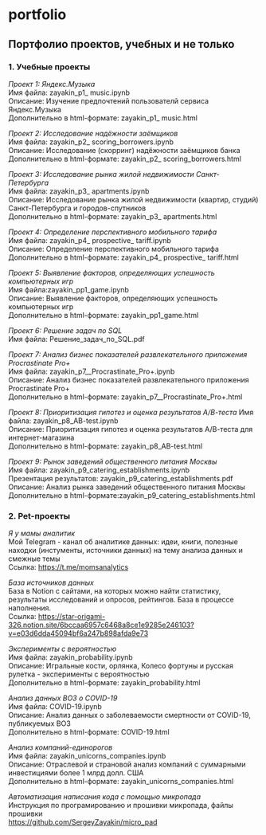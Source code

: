 # portfolio
## Портфолио проектов, учебных и не только

### 1. Учебные проекты  
   
*Проект 1: Яндекс.Музыка*   
Имя файла: zayakin_p1_ music.ipynb   
Описание: Изучение предпочтений пользователй сервиса Яндекс.Музыка   
Дополнительно в html-формате: zayakin_p1_ music.html  

*Проект 2: Исследование надёжности заёмщиков*     
Имя файла: zayakin_p2_ scoring_borrowers.ipynb   
Описание: Исследование (скорринг) надёжности заёмщиков банка    
Дополнительно в html-формате: zayakin_p2_ scoring_borrowers.html
   
*Проект 3: Исследование рынка жилой недвижимости Санкт-Петербурга*     
Имя файла: zayakin_p3_ apartments.ipynb   
Описание: Исследование рынка жилой недвижимости (квартир, студий) Санкт-Петербурга и городов-спутников    
Дополнительно в html-формате: zayakin_p3_ apartments.html   
    
*Проект 4: Определение перспективного мобильного тарифа*     
Имя файла: zayakin_p4_ prospective_ tariff.ipynb   
Описание: Определение перспективного мобильного тарифа    
Дополнительно в html-формате: zayakin_p4_ prospective_ tariff.html   
   
*Проект 5: Выявление факторов, определяющих успешность компьютерных игр*     
Имя файла:zayakin_pp1_game.ipynb   
Описание: Выявление факторов, определяющих успешность компьютерных игр    
Дополнительно в html-формате: zayakin_pp1_game.html  
   
*Проект 6: Решение задач по SQL*     
Имя файла: Решение_задач_по_SQL.pdf   
   
*Проект 7: Анализ бизнес показателей развлекательного приложения Procrastinate Pro+*     
Имя файла: zayakin_p7__Procrastinate_Pro+.ipynb   
Описание: Анализ бизнес показателей развлекательного приложения Procrastinate Pro+    
Дополнительно в html-формате: zayakin_p7__Procrastinate_Pro+.html  

*Проект 8: Приоритизация гипотез и оценка результатов А/В-теста*
Имя файла: zayakin_p8_AB-test.ipynb   
Описание: Приоритизация гипотез и оценка результатов А/В-теста для интернет-магазина   
Дополнительно в html-формате: zayakin_p8_AB-test.html    
    
*Проект 9: Рынок заведений общественного питания Москвы*   
Имя файла: zayakin_p9_catering_establishments.ipynb    
Презентация результатов: zayakin_p9_catering_establishments.pdf   
Описание: Анализ рынка заведений общественного питания Москвы   
Дополнительно в html-формате:zayakin_p9_catering_establishments.html      
    
### 2. Pet-проекты  
*Я у мамы аналитик*   
Мой Telegram - канал об аналитике данных: идеи, книги, полезные находки (инстументы, источники данных) на тему анализа данных и смежные темы   
Ссылка: https://t.me/momsanalytics    
   
*База источников данных*   
База в Notion с сайтами, на которых можно найти статистику, результаты исследований и опросов, рейтингов. База в процессе наполнения.    
Ссылка: https://star-origami-326.notion.site/6bccaa6957c6468a8ce1e9285e246103?v=e03d6dda45094bf6a247b898afda9e73

*Эксперименты с вероятностью*   
Имя файла: zayakin_probability.ipynb  
Описание: Игральные кости, орлянка, Колесо фортуны и русская рулетка - эксперименты с вероятностью   
Дополнительно в html-формате: zayakin_probability.html     
    
*Анализ данных ВОЗ о COVID-19*   
Имя файла: COVID-19.ipynb  
Описание: Анализ данных о заболеваемости смертности от COVID-19, публикуемых ВОЗ    
Дополнительно в html-формате: COVID-19.html     
           
*Анализ компаний-единорогов*   
Имя файла: zayakin_unicorns_companies.ipynb  
Описание: Отраслевой и страновой анализ компаний с суммарными инвестициями более 1 млрд долл. США   
Дополнительно в html-формате: zayakin_unicorns_companies.html  
   
*Автоматизация написания кода с помощью микропада*   
Инструкция по програмированию и прошивки микропада, файлы прошивки   
https://github.com/SergeyZayakin/micro_pad
